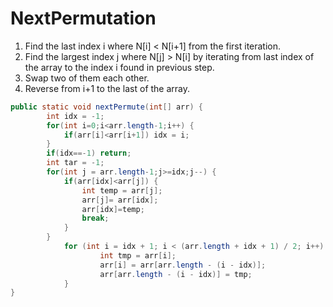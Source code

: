 # NextPermutation
<ol>
	<li>Find the last index i where N[i] < N[i+1] from the first iteration.</li>
	<li>Find the largest index j where N[j] > N[i] by iterating from last index of the array to the index i found in previous step.</li>
	<li>Swap two of them each other.</li>
	<li>Reverse from i+1 to the last of the array.</li>
</ol>

```JAVA
public static void nextPermute(int[] arr) {
		int idx = -1;
		for(int i=0;i<arr.length-1;i++) {
			if(arr[i]<arr[i+1]) idx = i;
		}
		if(idx==-1) return;
		int tar = -1;
		for(int j = arr.length-1;j>=idx;j--) {
			if(arr[idx]<arr[j]) { 
				int temp = arr[j];
				arr[j]= arr[idx];
				arr[idx]=temp;
				break;
			}
		}
	    	for (int i = idx + 1; i < (arr.length + idx + 1) / 2; i++) {
            		int tmp = arr[i];
            		arr[i] = arr[arr.length - (i - idx)];
            		arr[arr.length - (i - idx)] = tmp;
    	  	}	
}
```
